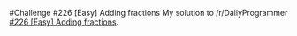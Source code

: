 #Challenge #226 [Easy] Adding fractions
My solution to /r/DailyProgrammer [#226 [Easy] Adding fractions](http://www.reddit.com/r/dailyprogrammer/comments/3fmke1/20150803_challenge_226_easy_adding_fractions/).